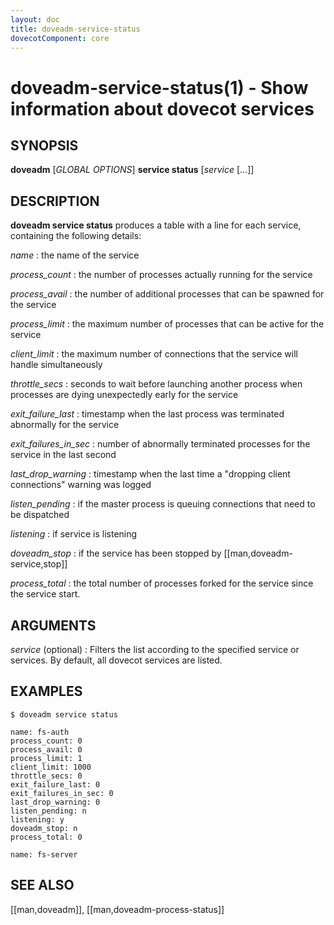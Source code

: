 ```yaml
---
layout: doc
title: doveadm-service-status
dovecotComponent: core
---
```


# doveadm-service-status(1) - Show information about dovecot services

## SYNOPSIS

**doveadm** [*GLOBAL OPTIONS*] **service status** [*service* [...]]

## DESCRIPTION

**doveadm service status** produces a table with a line for each service,
containing the following details:

*name*
:   the name of the service

*process_count*
:   the number of processes actually running for the service

*process_avail*
:   the number of additional processes that can be spawned for the service

*process_limit*
:   the maximum number of processes that can be active for the service

*client_limit*
:   the maximum number of connections that the service will handle
    simultaneously

*throttle_secs*
:   seconds to wait before launching another process when processes are dying
    unexpectedly early for the service

*exit_failure_last*
:   timestamp when the last process was terminated abnormally for the service

*exit_failures_in_sec*
:   number of abnormally terminated processes for the service in the last
    second

*last_drop_warning*
:   timestamp when the last time a "dropping client connections" warning was
    logged

*listen_pending*
:   if the master process is queuing connections that need to be dispatched

*listening*
:   if service is listening

*doveadm_stop*
:   if the service has been stopped by [[man,doveadm-service,stop]]

*process_total*
:   the total number of processes forked for the service since the service
    start.

<!-- @include: include/global-options-formatter.inc -->

## ARGUMENTS

*service* (optional)
:   Filters the list according to the specified service or services.
    By default, all dovecot services are listed.

## EXAMPLES

```console
$ doveadm service status

name: fs-auth
process_count: 0
process_avail: 0
process_limit: 1
client_limit: 1000
throttle_secs: 0
exit_failure_last: 0
exit_failures_in_sec: 0
last_drop_warning: 0
listen_pending: n
listening: y
doveadm_stop: n
process_total: 0

name: fs-server
```

<!-- @include: include/reporting-bugs.inc -->

## SEE ALSO

[[man,doveadm]], [[man,doveadm-process-status]]
